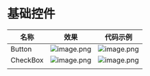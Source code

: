 # 基础控件
| 名称     | 效果                                                                                                       | 代码示例                                                                                           |
| -------- | ---------------------------------------------------------------------------------------------------------- | -------------------------------------------------------------------------------------------------- |
| Button   | ![image.png](https://zjmantou-drawingbed.oss-cn-hangzhou.aliyuncs.com/picture/202308041757794button.png)   | ![image.png](https://zjmantou-drawingbed.oss-cn-hangzhou.aliyuncs.com/picture/202308041759818.png) |
| CheckBox | ![image.png](https://zjmantou-drawingbed.oss-cn-hangzhou.aliyuncs.com/picture/202308041805607checkbox.png) | ![image.png](https://zjmantou-drawingbed.oss-cn-hangzhou.aliyuncs.com/picture/202308041805958.png) |
|          |                                                                                                            |                                                                                                    |